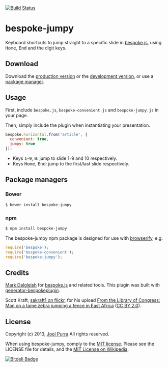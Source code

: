 [![Build Status](https://secure.travis-ci.org/joelpurra/bespoke-jumpy.png?branch=master)](https://travis-ci.org/joelpurra/bespoke-jumpy)

# bespoke-jumpy

Keyboard shortcuts to jump straight to a specific slide in [bespoke.js][bespoke.js], using <kbd>Home</kbd>, <kbd>End</kbd> and the digit keys.

## Download

Download the [production version][min] or the [development version][max], or use a [package manager](#package-managers).

[min]: https://raw.github.com/joelpurra/bespoke-jumpy/master/dist/bespoke-jumpy.min.js
[max]: https://raw.github.com/joelpurra/bespoke-jumpy/master/dist/bespoke-jumpy.js

## Usage

First, include `bespoke.js`, `bespoke-convenient.js` and `bespoke-jumpy.js` in your page.

Then, simply include the plugin when instantiating your presentation.

```js
bespoke.horizontal.from('article', {
  convenient: true,
  jumpy: true
});
```

- Keys <kbd>1</kbd>-<kbd>9</kbd>, <kbd>0</kbd>: jump to slide 1-9 and 10 respectively.
- Keys <kbd>Home</kbd>, <kbd>End</kbd>: jump to the first/last slide respectively.


## Package managers

### Bower

```bash
$ bower install bespoke-jumpy
```

### npm

```bash
$ npm install bespoke-jumpy
```

The bespoke-jumpy npm package is designed for use with [browserify](http://browserify.org/), e.g.

```js
require('bespoke');
require('bespoke-convenient');
require('bespoke-jumpy');
```

## Credits

[Mark Dalgleish](http://markdalgleish.com/) for [bespoke.js][bespoke.js] and related tools. This plugin was built with [generator-bespokeplugin](https://github.com/markdalgleish/generator-bespokeplugin).

Scott Kraft, [sakraft1 on flickr](https://secure.flickr.com/photos/sakraft1/), for his upload [From the Library of Congress: Man on a tame zebra jumping a fence in East Africa](https://secure.flickr.com/photos/sakraft1/2649955918/) ([CC BY 2.0](https://creativecommons.org/licenses/by/2.0/)).



## License

Copyright (c) 2013, [Joel Purra](http://joelpurra.com/) All rights reserved.

When using bespoke-jumpy, comply to the [MIT license](http://joelpurra.mit-license.org/2013). Please see the LICENSE file for details, and the [MIT License on Wikipedia](http://en.wikipedia.org/wiki/MIT_License).

[bespoke.js]: https://github.com/markdalgleish/bespoke.js
[default-events]: https://github.com/markdalgleish/bespoke.js#events


[![Bitdeli Badge](https://d2weczhvl823v0.cloudfront.net/joelpurra/bespoke-jumpy/trend.png)](https://bitdeli.com/free "Bitdeli Badge")


